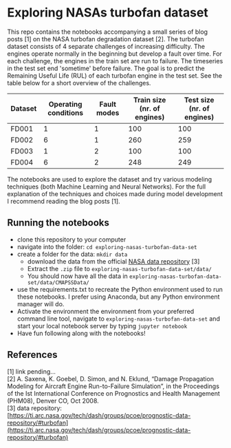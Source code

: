 # Exploring NASAs turbofan dataset
This repo contains the notebooks accompanying a small series of blog posts [1] on the NASA turbofan degradation dataset [2]. The turbofan dataset consists of 4 separate challenges of increasing difficulty. The engines operate normally in the beginning but develop a fault over time. For each challenge, the engines in the train set are run to failure. The timeseries in the test set end 'sometime' before failure. The goal is to predict the Remaining Useful Life (RUL) of each turbofan engine in the test set.  See the table below for a short overview of the challenges.


| Dataset | Operating conditions | Fault modes | Train size (nr. of engines) | Test size (nr. of engines) |
| --- | --- | --- | --- | --- |
| FD001 | 1 | 1 | 100 | 100 | 
| FD002 | 6 | 1 | 260 | 259 |
| FD003 | 1 | 2 | 100 | 100 |
| FD004 | 6 | 2 | 248 | 249 |

The notebooks are used to explore the dataset and try various modeling techniques (both Machine Learning and Neural Networks). For the full explanation of the techniques and choices made during model development I recommend reading the blog posts [1].

## Running the notebooks
- clone this repository to your computer
- navigate into the folder:  `cd exploring-nasas-turbofan-data-set`
- create a folder for the data: `mkdir data`
	- download the data from the official [NASA data repository](https://ti.arc.nasa.gov/tech/dash/groups/pcoe/prognostic-data-repository/#turbofan) [3] 
	- Extract the `.zip` file to `exploring-nasas-turbofan-data-set/data/`
	- You should now have all the data in `exploring-nasas-turbofan-data-set/data/CMAPSSData/`
- use the requirements.txt to recreate the Python environment used to run these notebooks. I prefer using Anaconda, but any Python environment manager will do.
- Activate the environment the environment from your preferred command line tool, navigate to `exploring-nasas-turbofan-data-set` and start your local notebook server by typing `jupyter notebook`
- Have fun following along with the notebooks!

## References
[1] link pending...  
[2] A. Saxena, K. Goebel, D. Simon, and N. Eklund, “Damage Propagation Modeling for Aircraft Engine Run-to-Failure Simulation”, in the Proceedings of the Ist International Conference on Prognostics and Health Management (PHM08), Denver CO, Oct 2008.  
[3] data repository: [https://ti.arc.nasa.gov/tech/dash/groups/pcoe/prognostic-data-repository/#turbofan](https://ti.arc.nasa.gov/tech/dash/groups/pcoe/prognostic-data-repository/#turbofan)
